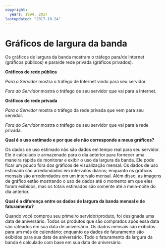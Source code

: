 ```yaml
---
copyright:
  years: 1994, 2017
lastupdated: "2017-10-24"
---
```


# Gráficos de largura da banda

Os gráficos de largura da banda mostram o tráfego para/de Internet (gráficos públicos) e para/de rede privada (gráficos privados).

**Gráficos de rede pública**

*Para o Servidor* mostra o tráfego de Internet vindo para seu servidor.

*Fora do Servidor* mostra o tráfego de seu servidor que vai para a Internet.

**Gráficos de rede privada**

*Para o Servidor* mostra o tráfego da rede privada que vem para seu servidor.

*Fora do Servidor* mostra o tráfego de seu servidor que vai para a rede privada.

**Qual é o uso estimado e por que ele não corresponde a meus gráficos?**

Os dados de uso estimado não são dados em tempo real para seu servidor. Ele é calculado e armazenado para o dia anterior para fornecer uma maneira rápida de monitorar e exibir o uso da largura da banda. Ele pode ficar um pouco fora dos gráficos de visualização mensal. Os dados de uso estimado são arredondados em intervalos diários; enquanto os gráficos mensais são arredondados em um intervalo mensal. Além disso, as imagens de gráfico estão mostrando o uso de dados até o momento em que eles foram exibidos, mas os totais estimados são somente até a meia-noite do dia anterior.

**Qual é a diferença entre os dados de largura da banda mensal e de faturamento?**

Quando você comprou seu primeiro servidor/produto, foi designada uma data de aniversário. Todos os produtos que são comprados após essa data são rateados em sua data de aniversário. Os dados mensais são exibidos para um mês de calendário; enquanto os dados de faturamento são exibidos para sua data de aniversário. Todo o faturamento da largura da banda é calculado com base em sua data de aniversário.
